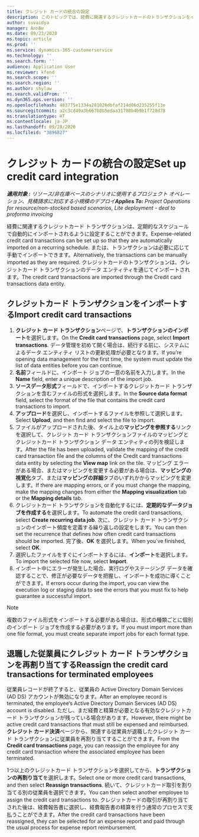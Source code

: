 ```yaml
---
title: クレジット カードの統合の設定
description: このトピックでは、経費に関連するクレジットカードのトランザクションをインポートして管理する方法を説明しています。
author: suvaidya
manager: AnnBe
ms.date: 09/23/2020
ms.topic: article
ms.prod: ''
ms.service: dynamics-365-customerservice
ms.technology: ''
ms.search.form: ''
audience: Application User
ms.reviewer: kfend
ms.search.scope: ''
ms.search.region: ''
ms.author: shylaw
ms.search.validFrom: ''
ms.dyn365.ops.version: ''
ms.openlocfilehash: 483775e1334a281026dbfaf214d06d235255f13e
ms.sourcegitcommit: a2c3cd49a3b667b8b5edaa31788b4b9b1f728d78
ms.translationtype: HT
ms.contentlocale: ja-JP
ms.lasthandoff: 09/28/2020
ms.locfileid: "3896827"
---
```

# <a name="set-up-credit-card-integration"></a><span data-ttu-id="2732d-103">クレジット カードの統合の設定</span><span class="sxs-lookup"><span data-stu-id="2732d-103">Set up credit card integration</span></span>

<span data-ttu-id="2732d-104">_**適用対象 :** リソース/非在庫ベースのシナリオに使用するプロジェクト オペレーション、見積請求に対応する小規模のデプロイ_</span><span class="sxs-lookup"><span data-stu-id="2732d-104">_**Applies To:** Project Operations for resource/non-stocked based scenarios, Lite deployment - deal to proforma invoicing_</span></span>

<span data-ttu-id="2732d-105">経費に関連するクレジットカード トランザクションは、定期的なスケジュールで自動的にインポートされるように設定することができます。</span><span class="sxs-lookup"><span data-stu-id="2732d-105">Expense-related credit card transactions can be set up so that they are automatically imported on a recurring schedule.</span></span> <span data-ttu-id="2732d-106">または、トランザクションは必要に応じて手動でインポートできます。</span><span class="sxs-lookup"><span data-stu-id="2732d-106">Alternatively, the transactions can be manually imported as they are required.</span></span> <span data-ttu-id="2732d-107">クレジットカードのトランザクションは、クレジットカード トランザクションのデータ エンティティを通じてインポートされます。</span><span class="sxs-lookup"><span data-stu-id="2732d-107">The credit card transactions are imported through the Credit card transactions data entity.</span></span>

## <a name="import-credit-card-transactions"></a><span data-ttu-id="2732d-108">クレジットカード トランザクションをインポートする</span><span class="sxs-lookup"><span data-stu-id="2732d-108">Import credit card transactions</span></span>

1. <span data-ttu-id="2732d-109">**クレジット カード トランザクション**ページで、**トランザクションのインポート**を選択します。</span><span class="sxs-lookup"><span data-stu-id="2732d-109">On the **Credit card transactions** page, select **Import transactions**.</span></span> <span data-ttu-id="2732d-110">データ管理を初めて開く場合は、続行する前に、システムによるデータ エンティティ リストの更新処理が必要となります。</span><span class="sxs-lookup"><span data-stu-id="2732d-110">If you’re opening data management for the first time, the system must update the list of data entities before you can continue.</span></span>
2. <span data-ttu-id="2732d-111">**名前**フィールドに、インポート ジョブの一意の名前を入力します。</span><span class="sxs-lookup"><span data-stu-id="2732d-111">In the **Name** field, enter a unique description of the import job.</span></span>
3. <span data-ttu-id="2732d-112">**ソースデータ形式**フィールドで、インポートするクレジットカード トランザクションを含むファイルの形式を選択します。</span><span class="sxs-lookup"><span data-stu-id="2732d-112">In the **Source data format** field, select the format of the file that contains the credit card transactions to import.</span></span>
4. <span data-ttu-id="2732d-113">**アップロード**を選択し、インポートするファイルを参照して選択します。</span><span class="sxs-lookup"><span data-stu-id="2732d-113">Select **Upload**, and then find and select the file to import.</span></span>
5. <span data-ttu-id="2732d-114">ファイルがアップロードされた後、タイル上の**マッピングを参照する**リンクを選択して、クレジット カード トランザクションファイルのマッピングとクレジットカード トランザクション データ エンティティの列を検証します。</span><span class="sxs-lookup"><span data-stu-id="2732d-114">After the file has been uploaded, validate the mapping of the credit card transaction file and the columns of the Credit card transactions data entity by selecting the **View map** link on the tile.</span></span> <span data-ttu-id="2732d-115">マッピング エラーがある場合、またはマッピングを変更する必要がある場合は、**マッピングの視覚化**タブ、または**マッピングの詳細**タブのいずれかからマッピングを変更します。</span><span class="sxs-lookup"><span data-stu-id="2732d-115">If there are mapping errors, or if you must change the mapping, make the mapping changes from either the **Mapping visualization** tab or the **Mapping details** tab.</span></span>
6. <span data-ttu-id="2732d-116">クレジットカード トランザクションを自動化するには、**定期的なデータジョブを作成する**を選択します。</span><span class="sxs-lookup"><span data-stu-id="2732d-116">To automate the credit card transactions, select **Create recurring data job**.</span></span> <span data-ttu-id="2732d-117">次に、クレジット カード トランザクションのインポート頻度を定義する繰り返しの設定をします。</span><span class="sxs-lookup"><span data-stu-id="2732d-117">You can then set the recurrence that defines how often credit card transactions should be imported.</span></span> <span data-ttu-id="2732d-118">完了後、**OK** を選択します。</span><span class="sxs-lookup"><span data-stu-id="2732d-118">When you’ve finished, select **OK**.</span></span>
7. <span data-ttu-id="2732d-119">選択したファイルをすぐにインポートするには、**インポート**を選択します。</span><span class="sxs-lookup"><span data-stu-id="2732d-119">To import the selected file now, select **Import**.</span></span>
8. <span data-ttu-id="2732d-120">インポート中にエラーが発生した場合、実行ログやステージング データを確認することで、修正が必要なデータを把握し、インポートを成功に導くことができます。</span><span class="sxs-lookup"><span data-stu-id="2732d-120">If errors occur during the import, you can view the execution log or staging data to see the errors that you must fix to help guarantee a successful import.</span></span>

> [!NOTE]
> <span data-ttu-id="2732d-121">複数のファイル形式をインポートする必要がある場合は、形式の種類ごとに個別のインポート ジョブを作成する必要があります。</span><span class="sxs-lookup"><span data-stu-id="2732d-121">If you must import more than one file format, you must create separate import jobs for each format type.</span></span>

## <a name="reassign-the-credit-card-transactions-for-terminated-employees"></a><span data-ttu-id="2732d-122">退職した従業員にクレジット カード トランザクションを再割り当てする</span><span class="sxs-lookup"><span data-stu-id="2732d-122">Reassign the credit card transactions for terminated employees</span></span>

<span data-ttu-id="2732d-123">従業員レコードが終了すると、従業員の Active Directory Domain Services (AD DS) アカウントが無効になります。</span><span class="sxs-lookup"><span data-stu-id="2732d-123">After an employee record is terminated, the employee’s Active Directory Domain Services (AD DS) account is disabled.</span></span> <span data-ttu-id="2732d-124">ただし、まだ経費と精算が必要となる有効なクレジットカード トランザクションが残っている場合があります。</span><span class="sxs-lookup"><span data-stu-id="2732d-124">However, there might be active credit card transactions that must still be expensed and reimbursed.</span></span> <span data-ttu-id="2732d-125">**クレジット カード決済**ページから、関連する従業員が退職したクレジット カード トランザクションに従業員を再割り当てすることができます。</span><span class="sxs-lookup"><span data-stu-id="2732d-125">From the **Credit card transactions** page, you can reassign the employee for any credit card transaction where the associated employee has been terminated.</span></span>

<span data-ttu-id="2732d-126">1つ以上のクレジットカード トランザクションを選択してから、**トランザクションの再割り当て**を選択します。</span><span class="sxs-lookup"><span data-stu-id="2732d-126">Select one or more credit card transactions, and then select **Reassign transactions**.</span></span> <span data-ttu-id="2732d-127">続いて、クレジットカード取引を割り当てる別の従業員を選択できます。</span><span class="sxs-lookup"><span data-stu-id="2732d-127">You can then select another employee to assign the credit card transactions to.</span></span> <span data-ttu-id="2732d-128">クレジットカードの取引が再割り当てされた後は、経費報告書に選択し、経費報告書の精算を行う通常のプロセスで支払うことができます。</span><span class="sxs-lookup"><span data-stu-id="2732d-128">After the credit card transactions have been reassigned, they can be selected for an expense report and paid through the usual process for expense report reimbursement.</span></span>
